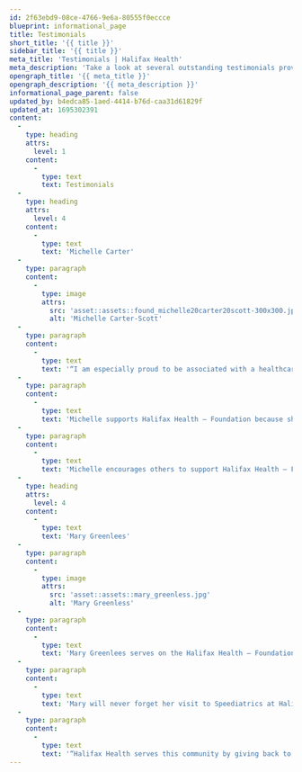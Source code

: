 ```yaml
---
id: 2f63ebd9-08ce-4766-9e6a-80555f0eccce
blueprint: informational_page
title: Testimonials
short_title: '{{ title }}'
sidebar_title: '{{ title }}'
meta_title: 'Testimonials | Halifax Health'
meta_description: 'Take a look at several outstanding testimonials provided by members of the local community regarding Halifax Health.'
opengraph_title: '{{ meta_title }}'
opengraph_description: '{{ meta_description }}'
informational_page_parent: false
updated_by: b4edca85-1aed-4414-b76d-caa31d61829f
updated_at: 1695302391
content:
  -
    type: heading
    attrs:
      level: 1
    content:
      -
        type: text
        text: Testimonials
  -
    type: heading
    attrs:
      level: 4
    content:
      -
        type: text
        text: 'Michelle Carter'
  -
    type: paragraph
    content:
      -
        type: image
        attrs:
          src: 'asset::assets::found_michelle20carter20scott-300x300.jpg'
          alt: 'Michelle Carter-Scott'
  -
    type: paragraph
    content:
      -
        type: text
        text: '“I am especially proud to be associated with a healthcare provider that makes it a priority to stay on top of the latest medical treatments, procedures and research,” Michelle said.'
  -
    type: paragraph
    content:
      -
        type: text
        text: 'Michelle supports Halifax Health – Foundation because she considers Halifax Health’s commitment to the community outstanding. “Halifax Health is committed to providing the best in medical assistance to anyone who seeks it,” she said.'
  -
    type: paragraph
    content:
      -
        type: text
        text: 'Michelle encourages others to support Halifax Health – Foundation. “Halifax Health is constantly making strides in compassionate medical care for the people it serves,” she said.'
  -
    type: heading
    attrs:
      level: 4
    content:
      -
        type: text
        text: 'Mary Greenlees'
  -
    type: paragraph
    content:
      -
        type: image
        attrs:
          src: 'asset::assets::mary_greenless.jpg'
          alt: 'Mary Greenless'
  -
    type: paragraph
    content:
      -
        type: text
        text: 'Mary Greenlees serves on the Halifax Health – Foundation board because she believes “community involvement from the business sector is an essential component in making a difference in the technological growth of the healthcare system.”'
  -
    type: paragraph
    content:
      -
        type: text
        text: 'Mary will never forget her visit to Speediatrics at Halifax Health. She remembers the compassion displayed by Halifax Health staff as the young patients and their families struggled in hospital rooms. Mary believes she has a responsibility as a business leader and human being to give back to her community.'
  -
    type: paragraph
    content:
      -
        type: text
        text: '“Halifax Health serves this community by giving back to all of our citizens. I am truly amazed at how far Halifax Health has advanced the treatments of medical care and its use of state of the art equipment in surgical procedures,” Mary said.'
---
```

